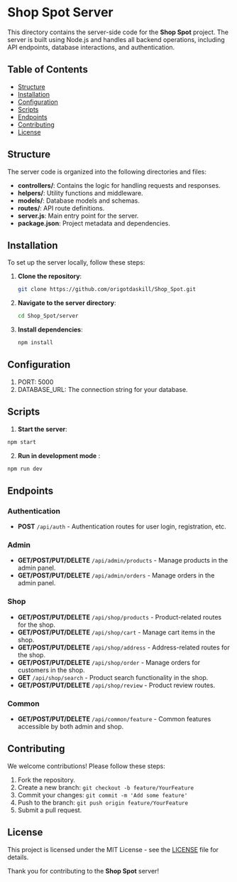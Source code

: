 # Shop Spot Server

This directory contains the server-side code for the **Shop Spot** project. The server is built using Node.js and handles all backend operations, including API endpoints, database interactions, and authentication.

## Table of Contents

- [Structure](#structure)
- [Installation](#installation)
- [Configuration](#configuration)
- [Scripts](#scripts)
- [Endpoints](#endpoints)
- [Contributing](#contributing)
- [License](#license)

## Structure

The server code is organized into the following directories and files:

- **controllers/**: Contains the logic for handling requests and responses.
- **helpers/**: Utility functions and middleware.
- **models/**: Database models and schemas.
- **routes/**: API route definitions.
- **server.js**: Main entry point for the server.
- **package.json**: Project metadata and dependencies.

## Installation

To set up the server locally, follow these steps:

1. **Clone the repository**:

   ```bash
   git clone https://github.com/origotdaskill/Shop_Spot.git
   ```

2. **Navigate to the server directory**:

    ```bash
    cd Shop_Spot/server
    ```
    
3. **Install dependencies**:

    ```bash
    npm install
    ```
    
## Configuration

1. PORT: 5000 
2. DATABASE_URL: The connection string for your database.

## Scripts

1. **Start the server**:

```bash
npm start
```

2. **Run in development mode** :

```bash
npm run dev
```

## Endpoints

### Authentication
- **POST** `/api/auth` - Authentication routes for user login, registration, etc.

### Admin
- **GET/POST/PUT/DELETE** `/api/admin/products` - Manage products in the admin panel.
- **GET/POST/PUT/DELETE** `/api/admin/orders` - Manage orders in the admin panel.

### Shop
- **GET/POST/PUT/DELETE** `/api/shop/products` - Product-related routes for the shop.
- **GET/POST/PUT/DELETE** `/api/shop/cart` - Manage cart items in the shop.
- **GET/POST/PUT/DELETE** `/api/shop/address` - Address-related routes for the shop.
- **GET/POST/PUT/DELETE** `/api/shop/order` - Manage orders for customers in the shop.
- **GET** `/api/shop/search` - Product search functionality in the shop.
- **GET/POST/PUT/DELETE** `/api/shop/review` - Product review routes.

### Common
- **GET/POST/PUT/DELETE** `/api/common/feature` - Common features accessible by both admin and shop.

## Contributing
We welcome contributions! Please follow these steps:

1. Fork the repository.
2. Create a new branch: `git checkout -b feature/YourFeature`
3. Commit your changes: `git commit -m 'Add some feature'`
4. Push to the branch: `git push origin feature/YourFeature`
5. Submit a pull request.

## License

This project is licensed under the MIT License - see the [LICENSE](../LICENSE.txt) file for details.

Thank you for contributing to the **Shop Spot** server!